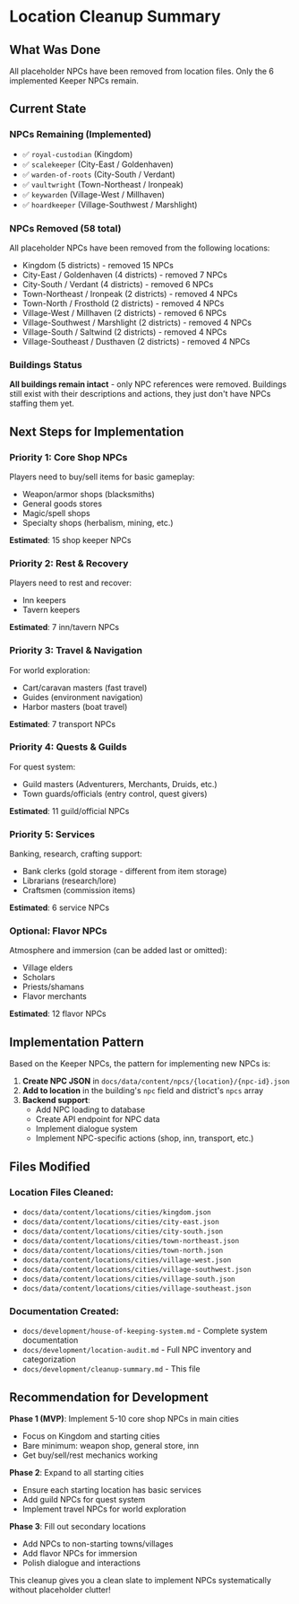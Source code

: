 # Location Cleanup Summary

## What Was Done

All placeholder NPCs have been removed from location files. Only the 6 implemented Keeper NPCs remain.

## Current State

### NPCs Remaining (Implemented)
- ✅ `royal-custodian` (Kingdom)
- ✅ `scalekeeper` (City-East / Goldenhaven)
- ✅ `warden-of-roots` (City-South / Verdant)
- ✅ `vaultwright` (Town-Northeast / Ironpeak)
- ✅ `keywarden` (Village-West / Millhaven)
- ✅ `hoardkeeper` (Village-Southwest / Marshlight)

### NPCs Removed (58 total)
All placeholder NPCs have been removed from the following locations:
- Kingdom (5 districts) - removed 15 NPCs
- City-East / Goldenhaven (4 districts) - removed 7 NPCs
- City-South / Verdant (4 districts) - removed 6 NPCs
- Town-Northeast / Ironpeak (2 districts) - removed 4 NPCs
- Town-North / Frosthold (2 districts) - removed 4 NPCs
- Village-West / Millhaven (2 districts) - removed 6 NPCs
- Village-Southwest / Marshlight (2 districts) - removed 4 NPCs
- Village-South / Saltwind (2 districts) - removed 4 NPCs
- Village-Southeast / Dusthaven (2 districts) - removed 4 NPCs

### Buildings Status
**All buildings remain intact** - only NPC references were removed. Buildings still exist with their descriptions and actions, they just don't have NPCs staffing them yet.

## Next Steps for Implementation

### Priority 1: Core Shop NPCs
Players need to buy/sell items for basic gameplay:
- Weapon/armor shops (blacksmiths)
- General goods stores
- Magic/spell shops
- Specialty shops (herbalism, mining, etc.)

**Estimated**: 15 shop keeper NPCs

### Priority 2: Rest & Recovery
Players need to rest and recover:
- Inn keepers
- Tavern keepers

**Estimated**: 7 inn/tavern NPCs

### Priority 3: Travel & Navigation
For world exploration:
- Cart/caravan masters (fast travel)
- Guides (environment navigation)
- Harbor masters (boat travel)

**Estimated**: 7 transport NPCs

### Priority 4: Quests & Guilds
For quest system:
- Guild masters (Adventurers, Merchants, Druids, etc.)
- Town guards/officials (entry control, quest givers)

**Estimated**: 11 guild/official NPCs

### Priority 5: Services
Banking, research, crafting support:
- Bank clerks (gold storage - different from item storage)
- Librarians (research/lore)
- Craftsmen (commission items)

**Estimated**: 6 service NPCs

### Optional: Flavor NPCs
Atmosphere and immersion (can be added last or omitted):
- Village elders
- Scholars
- Priests/shamans
- Flavor merchants

**Estimated**: 12 flavor NPCs

## Implementation Pattern

Based on the Keeper NPCs, the pattern for implementing new NPCs is:

1. **Create NPC JSON** in `docs/data/content/npcs/{location}/{npc-id}.json`
2. **Add to location** in the building's `npc` field and district's `npcs` array
3. **Backend support**:
   - Add NPC loading to database
   - Create API endpoint for NPC data
   - Implement dialogue system
   - Implement NPC-specific actions (shop, inn, transport, etc.)

## Files Modified

### Location Files Cleaned:
- `docs/data/content/locations/cities/kingdom.json`
- `docs/data/content/locations/cities/city-east.json`
- `docs/data/content/locations/cities/city-south.json`
- `docs/data/content/locations/cities/town-northeast.json`
- `docs/data/content/locations/cities/town-north.json`
- `docs/data/content/locations/cities/village-west.json`
- `docs/data/content/locations/cities/village-southwest.json`
- `docs/data/content/locations/cities/village-south.json`
- `docs/data/content/locations/cities/village-southeast.json`

### Documentation Created:
- `docs/development/house-of-keeping-system.md` - Complete system documentation
- `docs/development/location-audit.md` - Full NPC inventory and categorization
- `docs/development/cleanup-summary.md` - This file

## Recommendation for Development

**Phase 1 (MVP)**: Implement 5-10 core shop NPCs in main cities
- Focus on Kingdom and starting cities
- Bare minimum: weapon shop, general store, inn
- Get buy/sell/rest mechanics working

**Phase 2**: Expand to all starting cities
- Ensure each starting location has basic services
- Add guild NPCs for quest system
- Implement travel NPCs for world exploration

**Phase 3**: Fill out secondary locations
- Add NPCs to non-starting towns/villages
- Add flavor NPCs for immersion
- Polish dialogue and interactions

This cleanup gives you a clean slate to implement NPCs systematically without placeholder clutter!

